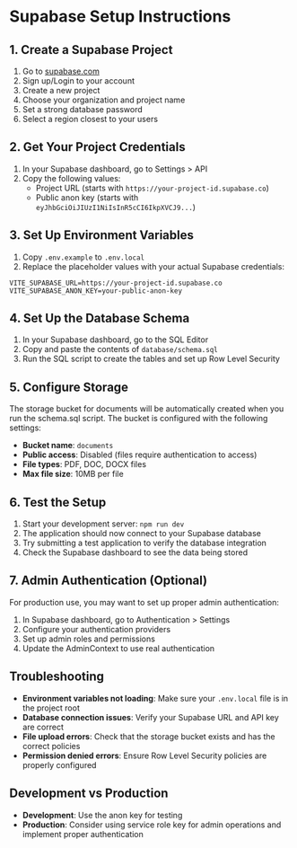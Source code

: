 # Supabase Setup Instructions

## 1. Create a Supabase Project

1. Go to [supabase.com](https://supabase.com)
2. Sign up/Login to your account
3. Create a new project
4. Choose your organization and project name
5. Set a strong database password
6. Select a region closest to your users

## 2. Get Your Project Credentials

1. In your Supabase dashboard, go to Settings > API
2. Copy the following values:
   - Project URL (starts with `https://your-project-id.supabase.co`)
   - Public anon key (starts with `eyJhbGciOiJIUzI1NiIsInR5cCI6IkpXVCJ9...`)

## 3. Set Up Environment Variables

1. Copy `.env.example` to `.env.local`
2. Replace the placeholder values with your actual Supabase credentials:

```env
VITE_SUPABASE_URL=https://your-project-id.supabase.co
VITE_SUPABASE_ANON_KEY=your-public-anon-key
```

## 4. Set Up the Database Schema

1. In your Supabase dashboard, go to the SQL Editor
2. Copy and paste the contents of `database/schema.sql`
3. Run the SQL script to create the tables and set up Row Level Security

## 5. Configure Storage

The storage bucket for documents will be automatically created when you run the schema.sql script. The bucket is configured with the following settings:

- **Bucket name**: `documents`
- **Public access**: Disabled (files require authentication to access)
- **File types**: PDF, DOC, DOCX files
- **Max file size**: 10MB per file

## 6. Test the Setup

1. Start your development server: `npm run dev`
2. The application should now connect to your Supabase database
3. Try submitting a test application to verify the database integration
4. Check the Supabase dashboard to see the data being stored

## 7. Admin Authentication (Optional)

For production use, you may want to set up proper admin authentication:

1. In Supabase dashboard, go to Authentication > Settings
2. Configure your authentication providers
3. Set up admin roles and permissions
4. Update the AdminContext to use real authentication

## Troubleshooting

- **Environment variables not loading**: Make sure your `.env.local` file is in the project root
- **Database connection issues**: Verify your Supabase URL and API key are correct
- **File upload errors**: Check that the storage bucket exists and has the correct policies
- **Permission denied errors**: Ensure Row Level Security policies are properly configured

## Development vs Production

- **Development**: Use the anon key for testing
- **Production**: Consider using service role key for admin operations and implement proper authentication